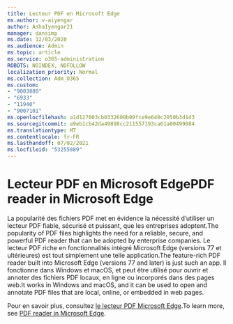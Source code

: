 ```yaml
---
title: Lecteur PDF en Microsoft Edge
ms.author: v-aiyengar
author: AshaIyengar21
manager: dansimp
ms.date: 12/03/2020
ms.audience: Admin
ms.topic: article
ms.service: o365-administration
ROBOTS: NOINDEX, NOFOLLOW
localization_priority: Normal
ms.collection: Adm_O365
ms.custom:
- "9003880"
- "6933"
- "11940"
- "9007101"
ms.openlocfilehash: a1d127003cb0332600b09fce9e640c2050b3d1d3
ms.sourcegitcommit: a9eb1cb42da49898cc211557193ca61a00499084
ms.translationtype: MT
ms.contentlocale: fr-FR
ms.lasthandoff: 07/02/2021
ms.locfileid: "53255889"
---
```

# <a name="pdf-reader-in-microsoft-edge"></a><span data-ttu-id="36c3a-102">Lecteur PDF en Microsoft Edge</span><span class="sxs-lookup"><span data-stu-id="36c3a-102">PDF reader in Microsoft Edge</span></span>

<span data-ttu-id="36c3a-103">La popularité des fichiers PDF met en évidence la nécessité d’utiliser un lecteur PDF fiable, sécurisé et puissant, que les entreprises adoptent.</span><span class="sxs-lookup"><span data-stu-id="36c3a-103">The popularity of PDF files highlights the need for a reliable, secure, and powerful PDF reader that can be adopted by enterprise companies.</span></span> <span data-ttu-id="36c3a-104">Le lecteur PDF riche en fonctionnalités intégré Microsoft Edge (versions 77 et ultérieures) est tout simplement une telle application.</span><span class="sxs-lookup"><span data-stu-id="36c3a-104">The feature-rich PDF reader built into Microsoft Edge (versions 77 and later) is just such an app.</span></span> <span data-ttu-id="36c3a-105">Il fonctionne dans Windows et macOS, et peut être utilisé pour ouvrir et annoter des fichiers PDF locaux, en ligne ou incorporés dans des pages web.</span><span class="sxs-lookup"><span data-stu-id="36c3a-105">It works in Windows and macOS, and it can be used to open and annotate PDF files that are local, online, or embedded in web pages.</span></span>

<span data-ttu-id="36c3a-106">Pour en savoir plus, consultez [le lecteur PDF Microsoft Edge](https://go.microsoft.com/fwlink/?linkid=2140005).</span><span class="sxs-lookup"><span data-stu-id="36c3a-106">To learn more, see [PDF reader in Microsoft Edge](https://go.microsoft.com/fwlink/?linkid=2140005).</span></span>
